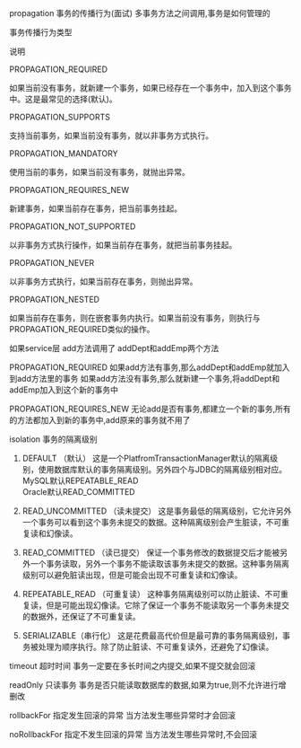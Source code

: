propagation  事务的传播行为(面试)
多事务方法之间调用,事务是如何管理的

事务传播行为类型

说明

PROPAGATION_REQUIRED

如果当前没有事务，就新建一个事务，如果已经存在一个事务中，加入到这个事务中。这是最常见的选择(默认)。

PROPAGATION_SUPPORTS

支持当前事务，如果当前没有事务，就以非事务方式执行。

PROPAGATION_MANDATORY

使用当前的事务，如果当前没有事务，就抛出异常。

PROPAGATION_REQUIRES_NEW

新建事务，如果当前存在事务，把当前事务挂起。

PROPAGATION_NOT_SUPPORTED

以非事务方式执行操作，如果当前存在事务，就把当前事务挂起。

PROPAGATION_NEVER

以非事务方式执行，如果当前存在事务，则抛出异常。

PROPAGATION_NESTED

如果当前存在事务，则在嵌套事务内执行。如果当前没有事务，则执行与PROPAGATION_REQUIRED类似的操作。


如果service层  add方法调用了 addDept和addEmp两个方法

PROPAGATION_REQUIRED
如果add方法有事务,那么addDept和addEmp就加入到add方法里的事务
如果add方法没有事务,那么就新建一个事务,将addDept和addEmp加入到这个新的事务中

PROPAGATION_REQUIRES_NEW
无论add是否有事务,都建立一个新的事务,所有的方法都加入到新的事务中,add原来的事务就不用了


isolation 事务的隔离级别

1) DEFAULT （默认）
   这是一个PlatfromTransactionManager默认的隔离级别，使用数据库默认的事务隔离级别。另外四个与JDBC的隔离级别相对应。
   MySQL默认REPEATABLE_READ   
   Oracle默认READ_COMMITTED

2) READ_UNCOMMITTED （读未提交）
   这是事务最低的隔离级别，它允许另外一个事务可以看到这个事务未提交的数据。这种隔离级别会产生脏读，不可重复读和幻像读。

3) READ_COMMITTED （读已提交）
   保证一个事务修改的数据提交后才能被另外一个事务读取，另外一个事务不能读取该事务未提交的数据。这种事务隔离级别可以避免脏读出现，但是可能会出现不可重复读和幻像读。

4) REPEATABLE_READ （可重复读）
   这种事务隔离级别可以防止脏读、不可重复读，但是可能出现幻像读。它除了保证一个事务不能读取另一个事务未提交的数据外，还保证了不可重复读。

5) SERIALIZABLE（串行化）
   这是花费最高代价但是最可靠的事务隔离级别，事务被处理为顺序执行。除了防止脏读、不可重复读外，还避免了幻像读。

timeout 超时时间
事务一定要在多长时间之内提交,如果不提交就会回滚

readOnly 只读事务
事务是否只能读取数据库的数据,如果为true,则不允许进行增删改

rollbackFor 指定发生回滚的异常
当方法发生哪些异常时才会回滚

noRollbackFor 指定不发生回滚的异常
当方法发生哪些异常时,不会回滚
